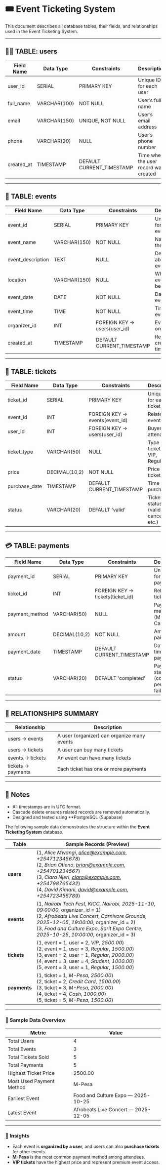 # 🎟️ Event Ticketing System 

This document describes all database tables, their fields, and relationships used in the Event Ticketing System.

--------------------------------------------------------------------

## 🧍‍♂️ TABLE: users
| Field Name | Data Type | Constraints | Description |
|-------------|------------|--------------|--------------|
| user_id | SERIAL | PRIMARY KEY | Unique ID for each user |
| full_name | VARCHAR(100) | NOT NULL | User’s full name |
| email | VARCHAR(150) | UNIQUE, NOT NULL | User’s email address |
| phone | VARCHAR(20) | NULL | User’s phone number |
| created_at | TIMESTAMP | DEFAULT CURRENT_TIMESTAMP | Time when the user record was created |

---

## 🎤 TABLE: events
| Field Name | Data Type | Constraints | Description |
|-------------|------------|--------------|--------------|
| event_id | SERIAL | PRIMARY KEY | Unique ID for each event |
| event_name | VARCHAR(150) | NOT NULL | Name of the event |
| event_description | TEXT | NULL | Details about the event |
| location | VARCHAR(150) | NULL | Where the event will be held |
| event_date | DATE | NOT NULL | Date of the event |
| event_time | TIME | NOT NULL | Time the event starts |
| organizer_id | INT | FOREIGN KEY → users(user_id) | Event organizer |
| created_at | TIMESTAMP | DEFAULT CURRENT_TIMESTAMP | Record creation time |

---

## 🎫 TABLE: tickets
| Field Name | Data Type | Constraints | Description |
|-------------|------------|--------------|--------------|
| ticket_id | SERIAL | PRIMARY KEY | Unique ID for each ticket |
| event_id | INT | FOREIGN KEY → events(event_id) | Related event |
| user_id | INT | FOREIGN KEY → users(user_id) | Buyer or attendee |
| ticket_type | VARCHAR(50) | NULL | Type of ticket (e.g. VIP, Regular) |
| price | DECIMAL(10,2) | NOT NULL | Price of the ticket |
| purchase_date | TIMESTAMP | DEFAULT CURRENT_TIMESTAMP | Time of purchase |
| status | VARCHAR(20) | DEFAULT 'valid' | Ticket status (valid, canceled, etc.) |

---

## 💳 TABLE: payments
| Field Name | Data Type | Constraints | Description |
|-------------|------------|--------------|--------------|
| payment_id | SERIAL | PRIMARY KEY | Unique ID for each payment |
| ticket_id | INT | FOREIGN KEY → tickets(ticket_id) | Related ticket |
| payment_method | VARCHAR(50) | NULL | Payment method (M-Pesa, Card, Cash) |
| amount | DECIMAL(10,2) | NOT NULL | Amount paid |
| payment_date | TIMESTAMP | DEFAULT CURRENT_TIMESTAMP | Date and time of payment |
| status | VARCHAR(20) | DEFAULT 'completed' | Payment status (completed, pending, failed) |

---

## 🔗 RELATIONSHIPS SUMMARY

| Relationship | Description |
|---------------|-------------|
| users → events | A user (organizer) can organize many events |
| users → tickets | A user can buy many tickets |
| events → tickets | An event can have many tickets |
| tickets → payments | Each ticket has one or more payments |

---

## 📅 Notes
- All timestamps are in UTC format.
- Cascade delete ensures related records are removed automatically.
- Designed and tested using **PostgreSQL (Supabase)


The following sample data demonstrates the structure  within the **Event Ticketing System** database.

| **Table** | **Sample Records (Preview)** |
|------------|------------------------------|
| **users** | (1, *Alice Mwangi*, *alice@example.com*, *+254712345678*)<br>(2, *Brian Otieno*, *brian@example.com*, *+254701234567*)<br>(3, *Clara Njeri*, *clara@example.com*, *+254798765432*)<br>(4, *David Kimani*, *david@example.com*, *+254723456789*) |
| **events** | (1, *Nairobi Tech Fest*, *KICC, Nairobi*, *2025-11-10*, *09:00:00*, organizer_id = 1)<br>(2, *Afrobeats Live Concert*, *Carnivore Grounds*, *2025-12-05*, *19:00:00*, organizer_id = 2)<br>(3, *Food and Culture Expo*, *Sarit Expo Centre*, *2025-10-25*, *10:00:00*, organizer_id = 3) |
| **tickets** | (1, event = 1, user = 2, *VIP*, *2500.00*)<br>(2, event = 1, user = 3, *Regular*, *1500.00*)<br>(3, event = 2, user = 1, *Regular*, *2000.00*)<br>(4, event = 3, user = 4, *Student*, *1000.00*)<br>(5, event = 3, user = 1, *Regular*, *1500.00*) |
| **payments** | (1, ticket = 1, *M-Pesa*, *2500.00*)<br>(2, ticket = 2, *Credit Card*, *1500.00*)<br>(3, ticket = 3, *M-Pesa*, *2000.00*)<br>(4, ticket = 4, *Cash*, *1000.00*)<br>(5, ticket = 5, *M-Pesa*, *1500.00*) |

---

### 🧾 Sample Data Overview

| **Metric** | **Value** |
|-------------|-----------|
| Total Users | 4 |
| Total Events | 3 |
| Total Tickets Sold | 5 |
| Total Payments | 5 |
| Highest Ticket Price | 2500.00 |
| Most Used Payment Method | M-Pesa |
| Earliest Event | Food and Culture Expo — 2025-10-25 |
| Latest Event | Afrobeats Live Concert — 2025-12-05 |

---

### 💬 Insights

- Each event is **organized by a user**, and users can also **purchase tickets** for other events.
- **M-Pesa** is the most common payment method among attendees.
- **VIP tickets** have the highest price and represent premium event access.

